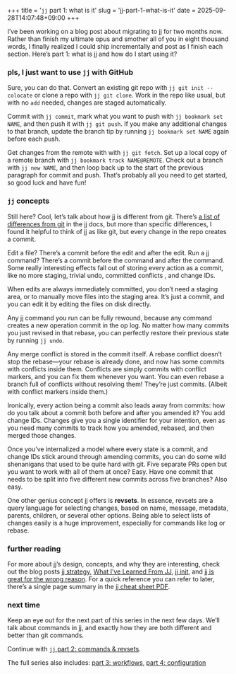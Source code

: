 +++
title = '<code>jj</code> part 1: what is it'
slug = 'jj-part-1-what-is-it'
date = 2025-09-28T14:07:48+09:00
+++

I’ve been working on a blog post about migrating to jj for two months now. Rather than finish my ultimate opus and smother all of you in eight thousand words, I finally realized I could ship incrementally and post as I finish each section. Here’s part 1: what is jj and how do I start using it?

### pls, I just want to use `jj` with GitHub

Sure, you can do that. Convert an existing git repo with `jj git init --colocate` or clone a repo with `jj git clone`. Work in the repo like usual, but with no `add` needed, changes are staged automatically.

Commit with `jj commit`, mark what you want to push with `jj bookmark set NAME`, and then push it with `jj git push`. If you make any additional changes to that branch, update the branch tip by running `jj bookmark set NAME` again before each push.

Get changes from the remote with with `jj git fetch`. Set up a local copy of a remote branch with `jj bookmark track NAME@REMOTE`. Check out a branch with `jj new NAME`, and then loop back up to the start of the previous paragraph for commit and push. That’s probably all you  need to get started, so good luck and have fun!

### `jj` concepts

Still here? Cool, let’s talk about how jj is different from git. There’s [a list of differences from git](https://jj-vcs.github.io/jj/v0.13.0/git-comparison/) in the jj docs, but more than specific differences, I found it helpful to think of jj as like git, but every change in the repo creates a commit.

Edit a file? There’s a commit before the edit and after the edit. Run a jj command? There’s a commit before the command and after the command. Some really interesting effects fall out of storing every action as a commit, like no more staging, trivial undo, committed conflicts , and change IDs.

When edits are always immediately committed, you don’t need a staging area, or to manually move files into the staging area. It’s just a commit, and you can edit it by editing the files on disk directly.

Any jj command you run can be fully rewound, because any command creates a new operation commit in the op log. No matter how many commits you just revised in that rebase, you can perfectly restore their previous state by running  `jj undo`.

Any merge conflict is stored in the commit itself. A rebase conflict doesn’t stop the rebase—your rebase is already done, and now has some commits with conflicts inside them. Conflicts are simply commits with conflict markers, and you can fix them whenever you want. You can even rebase a branch full of conflicts without resolving them! They’re just commits. (Albeit with conflict markers inside them.)

Ironically, every action being a commit also leads away from commits: how do you talk about a commit both before and after you amended it? You add change IDs. Changes give you a single identifier for your intention, even as you need many commits to track how you amended, rebased, and then merged those changes.

Once you’ve internalized a model where every state is a commit, and change IDs stick around through amending commits, you can do some wild shenanigans that used to be quite hard with git. Five separate PRs open but you want to work with all of them at once? Easy. Have one commit that needs to be split into five different new commits across five branches? Also easy.

One other genius concept jj offers is **revsets**. In essence, revsets are a query language for selecting changes, based on name, message, metadata, parents, children, or several other options. Being able to select lists of changes easily is a huge improvement, especially for commands like log or rebase.

### further reading

For more about jj’s design, concepts, and why they are interesting, check out the blog posts [jj strategy](https://reasonablypolymorphic.com/blog/jj-strategy/), [What I’ve Learned From JJ](https://zerowidth.com/2025/what-ive-learned-from-jj/), [jj init](https://v5.chriskrycho.com/essays/jj-init/), and [jj is great for the wrong reason](https://www.felesatra.moe/blog/2024/12/23/jj-is-great-for-the-wrong-reason). For a quick reference you can refer to later, there’s a single page summary in the [jj cheat sheet PDF](https://justinpombrio.net/src/jj-cheat-sheet.pdf).

### next time

Keep an eye out for the next part of this series in the next few days. We’ll talk about commands in jj, and exactly how they are both different and better than git commands.

Continue with [`jj` part 2: commands & revsets](2025/10/02/jj-part-2-commands/).

The full series also includes: [part 3: workflows](/2025/10/12/jj-part-3-workflows/), [part 4: configuration](/2025/10/15/jj-part-4-configuration/)
